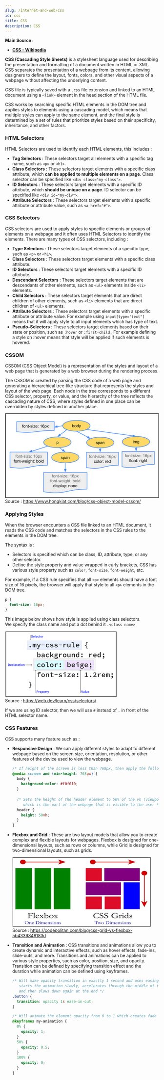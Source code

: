 ```yaml
---
slug: /internet-and-web/css
id: css
title: CSS
description: CSS
---
```


**Main Source :**

- **[CSS - Wikipedia](https://en.wikipedia.org/wiki/CSS)**

**CSS (Cascading Style Sheets)** is a stylesheet language used for describing the presentation and formatting of a document written in HTML or XML. CSS separates the presentation of a webpage from its content, allowing designers to define the layout, fonts, colors, and other visual aspects of a webpage without affecting the underlying content.

CSS file is typically saved with a `.css` file extension and linked to an HTML document using a `<link>` element in the head section of the HTML file.

CSS works by searching specific HTML elements in the DOM tree and applies styles to elements using a cascading model, which means that multiple styles can apply to the same element, and the final style is determined by a set of rules that prioritize styles based on their specificity, inheritance, and other factors.

### HTML Selectors

HTML Selectors are used to identify each HTML elements, this includes :

- **Tag Selectors** : These selectors target all elements with a specific tag name, such as `<p>` or `<h1>`.
- **Class Selectors** : These selectors target elements with a specific class attribute, which **can be applied to multiple elements on a page**. Class selector can be specified like `<div class="my-class">`.
- **ID Selectors** : These selectors target elements with a specific ID attribute, which **should be unique on a page**. ID selector can be specified like `<div id="my-div">`.
- **Attribute Selectors** : These selectors target elements with a specific attribute or attribute value, such as `<a href="#">`.

### CSS Selectors

CSS selectors are used to apply styles to specific elements or groups of elements on a webpage and it often uses HTML Selectors to identify the elements. There are many types of CSS selectors, including :

- **Type Selectors** : These selectors target elements of a specific type, such as `<p>` or `<h1>`.
- **Class Selectors** : These selectors target elements with a specific class attribute.
- **ID Selectors** : These selectors target elements with a specific ID attribute.
- **Descendant Selectors** : These selectors target elements that are descendants of other elements, such as `<ul>` elements inside `<li>` elements.
- **Child Selectors** : These selectors target elements that are direct children of other elements, such as `<li>` elements that are direct children of `<ul>` elements.
- **Attribute Selectors** : These selectors target elements with a specific attribute or attribute value. For example using `input[type="text"]` means that it will apply style to all input elements which has type of text.
- **Pseudo-Selectors** : These selectors target elements based on their state or position, such as `:hover` or `:first-child.` For example defining a style on :hover means that style will be applied if such elements is hovered.

### CSSOM

CSSOM (CSS Object Model) is a representation of the styles and layout of a web page that is generated by a web browser during the rendering process.

The CSSOM is created by parsing the CSS code of a web page and generating a hierarchical tree-like structure that represents the styles and layout of the web page. Each node in the tree corresponds to a different CSS selector, property, or value, and the hierarchy of the tree reflects the cascading nature of CSS, where styles defined in one place can be overridden by styles defined in another place.

![Shows how CSSOM populate the style of DOM](./cssom.png)  
Source : https://www.hongkiat.com/blog/css-object-model-cssom/

### Applying Styles

When the browser encounters a CSS file linked to an HTML document, it reads the CSS code and matches the selectors in the CSS rules to the elements in the DOM tree.

The syntax is :

- Selectors is specified which can be class, ID, attribute, type, or any other selector.
- Define the style property and value wrapped in curly brackets, CSS has various style property such as `color`, `font-size`, `font-weight`, etc.

For example, if a CSS rule specifies that all `<p>` elements should have a font size of 16 pixels, the browser will apply that style to all `<p>` elements in the DOM tree.

```css
p {
  font-size: 16px;
}
```

This image below shows how style is applied using class selectors.  
We specify the class name and put a dot behind it `.<class name>`

![Applying style to CSS class selector](./css-example.png)  
Source : https://web.dev/learn/css/selectors/

If we are using ID selector, then we will use `#` instead of `.` in front of the HTML selector name.

### CSS Features

CSS supports many feature such as :

- **Responsive Design** : We can apply different styles to adapt to different webpage based on the screen size, orientation, resolution, or other features of the device used to view the webpage.

  ```css
  /* If height of the screen is less than 768px, then apply the following styles */
  @media screen and (min-height: 768px) {
    body {
      background-color: #f0f0f0;
    }

    /* Sets the height of the header element to 50% of the vh (viewport) height 
       which is the part of the webpage that is visible to the user */
    header {
      height: 50vh;
    }
  }
  ```

- **Flexbox and Grid** : These are two layout models that allow you to create complex and flexible layouts for webpages. Flexbox is designed for one-dimensional layouts, such as rows or columns, while Grid is designed for two-dimensional layouts, such as grids.

  ![Using Flexbox for one dimension layout and Grid for two dimension layout](./flexbox-grid.png)  
  Source : https://codepolitan.com/blog/css-grid-vs-flexbox-5b4336849183d

- **Transition and Animation** : CSS transitions and animations allow you to create dynamic and interactive effects, such as hover effects, fade-ins, slide-outs, and more. Transitions and animations can be applied to various style properties, such as color, position, size, and opacity.  
  Transition can be defined by specifying transition effect and the duration while animation can be defined using keyframes.

  ```css
  /* Will make opacity transition in exactly 1 second and uses easing function which 
     starts the animation slowly, accelerates through the middle of the animation, 
     and then slows down again at the end */
  .button {
    transition: opacity 1s ease-in-out;
  }
  ```

  ```css
  /* Will animate the element opacity from 0 to 1 which creates fade out effect */
  @keyframes my-animation {
    0% {
      opacity: 1;
    }
    50% {
      opacity: 0.5;
    }
    100% {
      opacity: 0;
    }
  }
  ```
